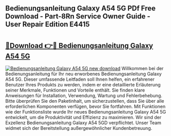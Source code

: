 ## Bedienungsanleitung Galaxy A54 5G PDf Free Download - Part-8Rn Service Owner Guide - User Repair Edition E4415

# <h2><a href="http://df3ax1u.blite.top/?on=Bedienungsanleitung+Galaxy+A54+5G">🔗Download 👉🔴 Bedienungsanleitung Galaxy A54 5G</a></h2>

[![Bedienungsanleitung Galaxy A54 5G new download](https://i.imgur.com/lujVjoI.png)](http://df3ax1u.blite.top/?on=Bedienungsanleitung+Galaxy+A54+5G)
Willkommen bei der Bedienungsanleitung für Ihr neu erworbenes Bedienungsanleitung Galaxy A54 5G. Dieser umfassende Leitfaden soll Ihnen helfen, ein erfahrener Benutzer Ihres Produkts zu werden, indem er eine detaillierte Erläuterung seiner Merkmale, Funktionen und Vorteile enthält. Sie finden klare Anweisungen für Installation, Verwendung, Wartung und Fehlerbehebung. Bitte überprüfen Sie den Paketinhalt, um sicherzustellen, dass Sie über alle erforderlichen Komponenten verfügen, bevor Sie fortfahren. Mit Funktionen wie der Funktionsliste wurde Ihr neues Bedienungsanleitung Galaxy A54 5G entwickelt, um die Produktivität und Effizienz zu maximieren. Wir sind der Exzellenz Bedienungsanleitung Galaxy A54 5GD verpflichtet. Unser Team widmet sich der Bereitstellung außergewöhnlicher Kundenbetreuung.

